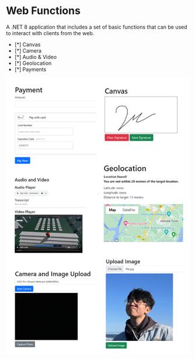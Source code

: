 # Web Functions

A .NET 8 application that includes a set of basic functions that can be used to interact with clients from the web.

- [*] Canvas
- [*] Camera
- [*] Audio & Video
- [*] Geolocation
- [*] Payments

![Web Functions](preview.png)